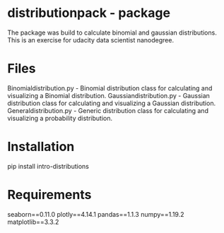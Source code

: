 # distributionpack - package

The package was build to calculate binomial and gaussian distributions.
This is an exercise for udacity data scientist nanodegree.

# Files

Binomialdistribution.py - Binomial distribution class for calculating and visualizing a Binomial distribution.
Gaussiandistribution.py - Gaussian distribution class for calculating and visualizing a Gaussian distribution.
Generaldistribution.py -  Generic distribution class for calculating and visualizing a probability distribution.

# Installation

pip install intro-distributions

# Requirements

seaborn==0.11.0
plotly==4.14.1
pandas==1.1.3
numpy==1.19.2
matplotlib==3.3.2

